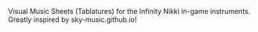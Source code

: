 Visual Music Sheets (Tablatures) for the Infinity Nikki in-game instruments. Greatly inspired by sky-music.github.io!
